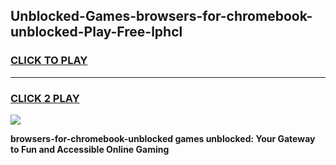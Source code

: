 
## Unblocked-Games-browsers-for-chromebook-unblocked-Play-Free-lphcl
<h3>
<a href="https://premium76.site?title=browsers-for-chromebook-unblocked&ref=23A">CLICK TO PLAY</a></h3>
<hr>

<h3>
<a href="https://premium76.site?title=browsers-for-chromebook-unblocked&ref=23A">CLICK 2 PLAY</a>
  
</h3>

<a href="https://premium76.site?title=browsers-for-chromebook-unblocked&ref=23A"><img src="https://clearcache.store/games.png"></a>


**browsers-for-chromebook-unblocked games unblocked: Your Gateway to Fun and Accessible Online Gaming**
